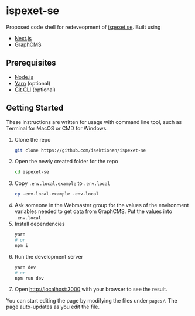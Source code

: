 # ispexet-se

Proposed code shell for redeveopment of [ispexet.se](https://ispexet.se). Built using

- [Next.js](https://nextjs.org)
- [GraphCMS](https://graphcms.com)

## Prerequisites

- [Node.js](https://nodejs.org/)
- [Yarn](https://classic.yarnpkg.com/en/docs/install) (optional)
- [Git CLI](https://git-scm.com/book/en/v2/Getting-Started-Installing-Git) (optional)

## Getting Started

These instructions are written for usage with command line tool, such as Terminal for MacOS or CMD for Windows.

1. Clone the repo
   ```bash
   git clone https://github.com/isektionen/ispexet-se
   ```
1. Open the newly created folder for the repo
   ```bash
   cd ispexet-se
   ```
1. Copy `.env.local.example` to `.env.local`
   ```bash
   cp .env.local.example .env.local
   ```
1. Ask someone in the Webmaster group for the values of the environment variables needed to get data from GraphCMS. Put the values into `.env.local`
1. Install dependencies
   ```bash
   yarn
   # or
   npm i
   ```
1. Run the development server
   ```bash
   yarn dev
   # or
   npm run dev
   ```
1. Open [http://localhost:3000](http://localhost:3000) with your browser to see the result.

You can start editing the page by modifying the files under `pages/`. The page auto-updates as you edit the file.
